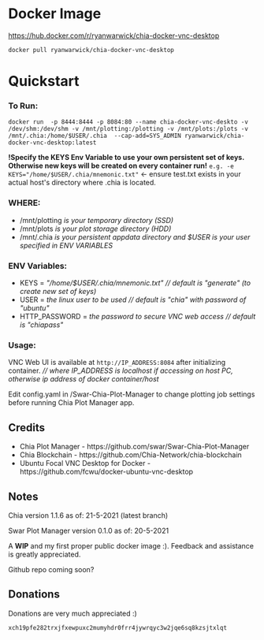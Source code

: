 <b><h1>Docker Image</h1></b>
https://hub.docker.com/r/ryanwarwick/chia-docker-vnc-desktop

```docker pull ryanwarwick/chia-docker-vnc-desktop```
<b><h1>Quickstart</h1></b>

<h3>To Run:</h3>

```docker run  -p 8444:8444 -p 8084:80 --name chia-docker-vnc-deskto -v /dev/shm:/dev/shm -v /mnt/plotting:/plotting -v /mnt/plots:/plots -v /mnt/.chia:/home/$USER/.chia  --cap-add=SYS_ADMIN ryanwarwick/chia-docker-vnc-desktop:latest```

<b>!Specify the KEYS Env Variable to use your own persistent set of keys. Otherwise new keys will be created on every container run!</b>
```e.g. -e KEYS="/home/$USER/.chia/mnemonic.txt"``` <- ensure test.txt exists in your actual host's directory where .chia is located.

<h3>WHERE:</h3>
<ul>
<li>/mnt/plotting <i>is your temporary directory (SSD)</i></li>
<li>/mnt/plots <i>is your plot storage directory (HDD)</i></li>
<li>/mnt/.chia <i>is your persistent appdata directory and $USER is your user specified in ENV VARIABLES</i></li>
</ul>


<h3>ENV Variables:</h3>
<ul>
<li>KEYS = <i> "/home/$USER/.chia/mnemonic.txt"    // default is "generate" (to create new set of keys)</i></li>
<li>USER = <i>the linux user to be used    // default is "chia" with password of "ubuntu"</i></li>
<li>HTTP_PASSWORD = <i>the password to secure VNC web access     // default is "chiapass"</i></li>
</ul>

<h3>Usage:</h3>

VNC Web UI is available at ```http://IP_ADDRESS:8084``` after initializing container.     <i>// where IP_ADDRESS is localhost if accessing on host PC, otherwise ip address of docker container/host</i>


Edit config.yaml in /Swar-Chia-Plot-Manager to change plotting job settings before running Chia Plot Manager app.

<h2>Credits</h2>
<ul>
<li>Chia Plot Manager - https://github.com/swar/Swar-Chia-Plot-Manager</li>
<li>Chia Blockchain - https://github.com/Chia-Network/chia-blockchain</li>
<li>Ubuntu Focal VNC Desktop for Docker - https://github.com/fcwu/docker-ubuntu-vnc-desktop</li>
</ul>

<h2>Notes</h2>
Chia version 1.1.6 as of: 21-5-2021 (latest branch)

Swar Plot Manager version 0.1.0 as of: 20-5-2021

A <b>WIP</b> and my first proper public docker image :). Feedback and assistance is greatly appreciated. 

Github repo coming soon?

<h2>Donations</h2>
Donations are very much appreciated :)

```xch19pfe282trxjfxewpuxc2mumyhdr0frr4jywrqyc3w2jqe6sq8kzsjtxlqt```
